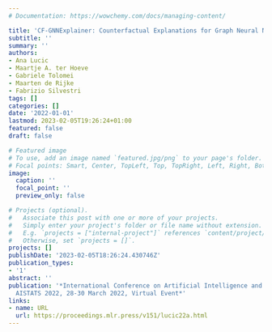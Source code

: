 ```yaml
---
# Documentation: https://wowchemy.com/docs/managing-content/

title: 'CF-GNNExplainer: Counterfactual Explanations for Graph Neural Networks'
subtitle: ''
summary: ''
authors:
- Ana Lucic
- Maartje A. ter Hoeve
- Gabriele Tolomei
- Maarten de Rijke
- Fabrizio Silvestri
tags: []
categories: []
date: '2022-01-01'
lastmod: 2023-02-05T19:26:24+01:00
featured: false
draft: false

# Featured image
# To use, add an image named `featured.jpg/png` to your page's folder.
# Focal points: Smart, Center, TopLeft, Top, TopRight, Left, Right, BottomLeft, Bottom, BottomRight.
image:
  caption: ''
  focal_point: ''
  preview_only: false

# Projects (optional).
#   Associate this post with one or more of your projects.
#   Simply enter your project's folder or file name without extension.
#   E.g. `projects = ["internal-project"]` references `content/project/deep-learning/index.md`.
#   Otherwise, set `projects = []`.
projects: []
publishDate: '2023-02-05T18:26:24.430746Z'
publication_types:
- '1'
abstract: ''
publication: '*International Conference on Artificial Intelligence and Statistics,
  AISTATS 2022, 28-30 March 2022, Virtual Event*'
links:
- name: URL
  url: https://proceedings.mlr.press/v151/lucic22a.html
---
```

